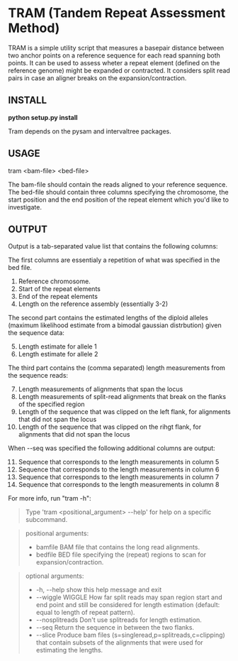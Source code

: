 # TRAM (Tandem Repeat Assessment Method)

TRAM is a simple utility script that measures a basepair distance between two anchor points on a reference sequence for each read spanning both points.
It can be used to assess wheter a repeat element (defined on the reference genome) might be expanded or contracted.
It considers split read pairs in case an aligner breaks on the expansion/contraction.

## INSTALL

**python setup.py install**

Tram depends on the pysam and intervaltree packages.

## USAGE

tram &lt;bam-file&gt; &lt;bed-file&gt;

The bam-file should contain the reads aligned to your reference sequence.
The bed-file should contain three columns specifying the chromosome, the start position and the end position of the repeat element which you'd like to investigate.

## OUTPUT
Output is a tab-separated value list that contains the following columns:

The first columns are essentialy a repetition of what was specified in the bed file.

1. Reference chromosome.
2. Start of the repeat elements
3. End of the repeat elements
4. Length on the reference assembly (essentially 3-2)

The second part contains the estimated lengths of the diploid alleles (maximum likelihood estimate from a bimodal gaussian distrbution) given the sequence data:

5. Length estimate for allele 1
6. Length estimate for allele 2

The third part contains the (comma separated) length measurements from the sequence reads:

7. Length measurements of alignments that span the locus
8. Length measurements of split-read alignments that break on the flanks of the specified region
9. Length of the sequence that was clipped on the left flank, for alignments that did not span the locus
10. Length of the sequence that was clipped on the rihgt flank, for alignments that did not span the locus

When --seq was specified the following additional columns are output:

11. Sequence that corresponds to the length measurements in column 5
12. Sequence that corresponds to the length measurements in column 6
13. Sequence that corresponds to the length measurements in column 7
14. Sequence that corresponds to the length measurements in column 8

For more info, run "tram -h":

>Type 'tram <positional_argument> --help' for help on a specific subcommand.

>positional arguments:
> * bamfile          BAM file that contains the long read alignments.
> * bedfile          BED file specifying the (repeat) regions to scan for expansion/contraction.

>optional arguments:
> * -h, --help       show this help message and exit
> * --wiggle WIGGLE  How far split reads may span region start and end point and still be considered for length estimation (default: equal to length of repeat pattern).
> * --nosplitreads   Don't use splitreads for length estimation.
> * --seq            Return the sequence in between the two flanks.
> * --slice          Produce bam files (s=singleread,p=splitreads,c=clipping) that contain subsets of the alignments that were used for estimating the lengths.